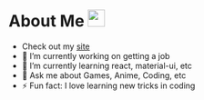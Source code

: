 # About Me <img src="https://raw.githubusercontent.com/MartinHeinz/MartinHeinz/master/wave.gif" width="30px">

<!--
**BrianCheung1/BrianCheung1** is a ✨ _special_ ✨ repository because its `README.md` (this file) appears on your GitHub profile.
--> 

- Check out my [site](https://www.briancheung.wiki/)
- 🔭 I’m currently working on getting a job
- 🌱 I’m currently learning react, material-ui, etc
- 💬 Ask me about Games, Anime, Coding, etc
- ⚡ Fun fact: I love learning new tricks in coding
